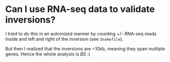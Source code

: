 # Can I use RNA-seq data to validate inversions?

I tried to do this in an automized manner by counting +/- RNA-seq 
reads inside and left and right of the inversion (see `Snakefile`).

But then I realized that the inversions are ~10kb, meaning they
span multiple genes. Hence the whole analysis is *BS* :(

